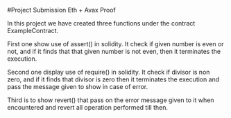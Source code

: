 #Project Submission Eth + Avax Proof

In this project we have created three functions under the contract ExampleContract.

First one show use of assert() in solidity. It check if given number is even or not, and if it finds that that given number is not even, then it terminates the execution.

Second one display use of require() in solidity. It check if divisor is non zero, and if it finds that divisor is zero then it terminates the execution and pass the message given to show in case of error.

Third is to show revert() that pass on the error message given to it when encountered and revert all operation performed till then.
